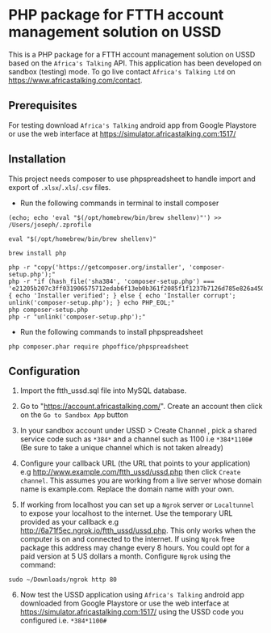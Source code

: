 # PHP package for FTTH account management solution on USSD

This is a PHP package for a FTTH account management solution on USSD based on the `Africa's Talking` API. This application has been developed on sandbox (testing) mode. To go live contact `Africa's Talking Ltd` on https://www.africastalking.com/contact.

## Prerequisites

For testing download `Africa's Talking` android app from Google Playstore or use the web interface at https://simulator.africastalking.com:1517/

## Installation

This project needs composer to use phpspreadsheet to handle import and export of `.xlsx`/`.xls`/`.csv` files.

- Run the following commands in terminal to install composer

```
(echo; echo 'eval "$(/opt/homebrew/bin/brew shellenv)"') >> /Users/joseph/.zprofile

eval "$(/opt/homebrew/bin/brew shellenv)"

brew install php

php -r "copy('https://getcomposer.org/installer', 'composer-setup.php');"
php -r "if (hash_file('sha384', 'composer-setup.php') === 'e21205b207c3ff031906575712edab6f13eb0b361f2085f1f1237b7126d785e826a450292b6cfd1d64d92e6563bbde02') { echo 'Installer verified'; } else { echo 'Installer corrupt'; unlink('composer-setup.php'); } echo PHP_EOL;"
php composer-setup.php
php -r "unlink('composer-setup.php');"

```
- Run the following commands to install phpspreadsheet

```
php composer.phar require phpoffice/phpspreadsheet
```

## Configuration

1. Import the ftth_ussd.sql file into MySQL database.


2. Go to "https://account.africastalking.com/". Create an account then click on the `Go to Sandbox App` button

3. In your sandbox account under USSD > Create Channel , pick a shared service code such as `*384*` and a channel such as 1100 i.e `*384*1100#` (Be sure to take a unique channel which is not taken already)

4. Configure your callback URL (the URL that points to your application) e.g http://www.example.com/ftth_ussd/ussd.php then click `Create channel`. This assumes you are working from a live server whose domain name is example.com. Replace the domain name with your own.

5. If working from localhost you can set up a `Ngrok` server or `Localtunnel` to expose your localhost to the internet. Use the temporary URL provided as your callback e.g http://6a71f5ec.ngrok.io/ftth_ussd/ussd.php. This only works when the computer is on and connected to the internet. If using `Ngrok` free package this address may change every 8 hours. You could opt for a paid version at 5 US dollars a month. Configure `Ngrok` using the command:

```
sudo ~/Downloads/ngrok http 80
```


6. Now test the USSD application using `Africa's Talking` android app downloaded from Google Playstore or use the web interface at https://simulator.africastalking.com:1517/ using the USSD code you configured i.e. `*384*1100#`


